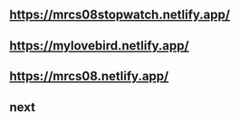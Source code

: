 ## https://mrcs08stopwatch.netlify.app/  
## https://mylovebird.netlify.app/
## https://mrcs08.netlify.app/
## next
